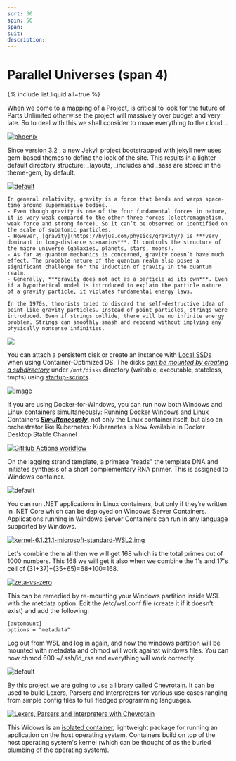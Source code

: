 ```yaml
---
sort: 36
spin: 56
span: 
suit: 
description: 
---
```

# Parallel Universes (span 4)

{% include list.liquid all=true %}

When we come to a mapping of a Project, is critical to look for the future of Parts Unlimited otherwise the project will massively over budget and very late. So to deal with this we shall consider to move everything to the cloud…

[![phoenix](https://user-images.githubusercontent.com/8466209/246674379-6079f1cb-3a81-403b-8d5b-b876fd03ed25.png)](https://blog.marcolancini.it/2020/blog-blogging-stack/)

Since version 3.2 , a new Jekyll project bootstrapped with jekyll new uses gem-based themes to define the look of the site. This results in a lighter default directory structure: _layouts, _includes and _sass are stored in the theme-gem, by default.

[![default](https://user-images.githubusercontent.com/8466209/243235885-5823667b-426a-47e8-8ee3-a1afdce79d77.png)](https://jekyllrb.com/docs/structure/)

```note
In general relativity, gravity is a force that bends and warps space-time around supermassive bodies.
- Even though gravity is one of the four fundamental forces in nature, it is very weak compared to the other three forces (electromagnetism, weak force and strong force). So it can’t be observed or identified on the scale of subatomic particles.
- However, [gravity](https://byjus.com/physics/gravity/) is ***very dominant in long-distance scenarios***. It controls the structure of the macro universe (galaxies, planets, stars, moons).
- As far as quantum mechanics is concerned, gravity doesn’t have much effect. The probable nature of the quantum realm also poses a significant challenge for the induction of gravity in the quantum realm.
- Generally, ***gravity does not act as a particle as its own***. Even if a hypothetical model is introduced to explain the particle nature of a gravity particle, it violates fundamental energy laws.

In the 1970s, theorists tried to discard the self-destructive idea of point-like gravity particles. Instead of point particles, strings were introduced. Even if strings collide, there will be no infinite energy problem. Strings can smoothly smash and rebound without implying any physically nonsense infinities.
```

[![](https://user-images.githubusercontent.com/8466209/284033450-8984a822-b65c-4522-84cf-67f1a0d335c5.png)](https://byjus.com/physics/stringtheory/)

You can attach a persistent disk or create an instance with [Local SSDs](https://cloud.google.com/compute/docs/disks/add-persistent-disk#formatting) when using Container-Optimized OS. The disks _[can be mounted by creating a subdirectory](https://cloud.google.com/container-optimized-os/docs/concepts/disks-and-filesystem#mounting_and_formatting_disks)_ under `/mnt/disks` directory (writable, executable, stateless, tmpfs) using [startup-scripts](hhttps://cloud.google.com/compute/docs/instances/startup-scripts).

[![image](https://user-images.githubusercontent.com/8466209/222601650-8fef811d-6bd5-44de-b81f-6d39f47625ad.png)](https://blogs.msdn.microsoft.com/premier_developer/2018/04/20/running-docker-windows-and-linux-containers-simultaneously/)

If you are using Docker-for-Windows, you can run now both Windows and Linux containers simultaneously: Running Docker Windows and Linux Containers ***[Simultaneously](https://blogs.msdn.microsoft.com/premier_developer/2018/04/20/running-docker-windows-and-linux-containers-simultaneously/)***, not only the Linux container itself, but also an orchestrator like Kubernetes: Kubernetes is Now Available In Docker Desktop Stable Channel

[![GitHub Actions workflow](https://user-images.githubusercontent.com/8466209/222642428-fb9f183f-f4d5-43c6-a3c2-c1adebac2bad.png)](https://docs.github.com/en/actions/using-github-hosted-runners/about-github-hosted-runners#using-a-github-hosted-runner)

On the lagging strand template, a primase "reads" the template DNA and initiates synthesis of a short complementary RNA primer. This is assigned to Windows container.

![default](https://user-images.githubusercontent.com/8466209/244405518-cb407b47-1409-423f-adc3-21074eb79d4d.png)

You can run .NET applications in Linux containers, but only if they’re written in .NET Core which can be deployed on Windows Server Containers. Applications running in Windows Server Containers can run in any language supported by Windows.

[![kernel-6.1.21.1-microsoft-standard-WSL2.img
](https://user-images.githubusercontent.com/8466209/231802278-1cc152f2-9089-4249-a01f-1dd7e0f2a705.png)](https://github.com/khs1994/WSL2-Linux-Kernel/releases/tag/6.1.21.1-microsoft-standard-WSL2)

Let's combine them all then we will get 168 which is the total primes out of 1000 numbers. This 168 we will get it also when we combine the 1's and 17's cell of (31+37)+(35+65)=68+100=168. 

[![zeta-vs-zero](https://user-images.githubusercontent.com/8466209/213628433-c7382e39-4efa-4455-867c-13652293474d.png)](https://gist.github.com/eq19/e9832026b5b78f694e4ad22c3eb6c3ef#zeta-vs-zero)

This can be remedied by re-mounting your Windows partition inside WSL with the metdata option. Edit the /etc/wsl.conf file (create it if it doesn’t exist) and add the following:

```
[automount]
options = "metadata"
```

Log out from WSL and log in again, and now the windows partition will be mounted with metadata and chmod will work against windows files. You can now chmod 600 ~/.ssh/id_rsa and everything will work correctly.

![default](https://user-images.githubusercontent.com/8466209/243375484-035dc8da-0a22-4b6c-ba14-fc303e36a94e.png)

By this project we are going to use a library called [Chevrotain](https://github.com/Chevrotain/chevrotain). It can be used to build Lexers, Parsers and Interpreters for various use cases ranging from simple config files to full fledged programming languages.

[![Lexers, Parsers and Interpreters with Chevrotain](https://user-images.githubusercontent.com/8466209/244846209-90a4afee-64fd-4a13-b2d7-626ae767a77c.png)](https://dev.to/codingwithadam/introduction-to-lexers-parsers-and-interpreters-with-chevrotain-5c7b)

This Widows is an [isolated container](https://learn.microsoft.com/en-us/virtualization/windowscontainers/about/#container-images), lightweight package for running an application on the host operating system. Containers build on top of the host operating system's kernel (which can be thought of as the buried plumbing of the operating system).

